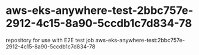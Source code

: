 # aws-eks-anywhere-test-2bbc757e-2912-4c15-8a90-5ccdb1c7d834-78
repository for use with E2E test job aws-eks-anywhere-test:2bbc757e-2912-4c15-8a90-5ccdb1c7d834-78

